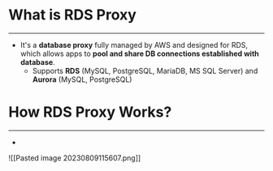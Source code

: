 # What is RDS Proxy
---

* It's a **database proxy** fully managed by AWS and designed for RDS, which allows apps to **pool and share DB connections established with database**.
	* Supports **RDS** (MySQL, PostgreSQL, MariaDB, MS SQL Server) and **Aurora** (MySQL, PostgreSQL)

# How RDS Proxy Works?
---

* 

![[Pasted image 20230809115607.png]]